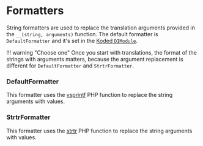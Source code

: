 
Formatters
==========

String formatters are used to replace the translation arguments
provided in the `__(string, arguments)` function. The default 
formatter is `DefaultFormatter` and it's set in the [Koded `DIModule`](index.md#configuration).

!!! warning "Choose one"
    Once you start with translations, the format of the strings
    with arguments matters, because the argument replacement is
    different for `DefaultFormatter` and `StrtrFormatter`.

### DefaultFormatter

This formatter uses the [vsprintf][vsprintf] PHP function
to replace the string arguments with values.

### StrtrFormatter

This formatter uses the [strtr][strtr] PHP function to 
replace the string arguments with values.


[vsprintf]: https://php.net/vsprintf
[strtr]: https://php.net/strtr
